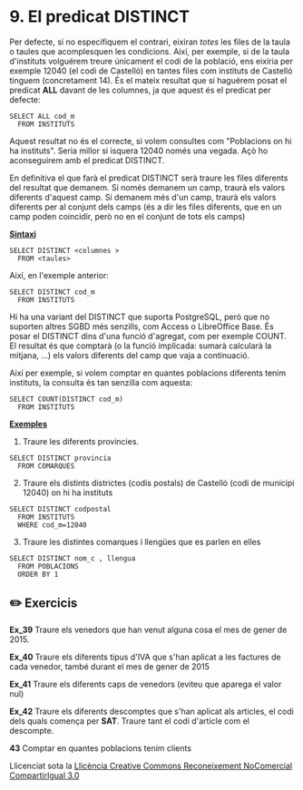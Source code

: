 # 9. El predicat DISTINCT

Per defecte, si no especifiquem el contrari, eixiran _totes_ les files de la
taula o taules que acomplesquen les condicions. Així, per exemple, si de la
taula d'instituts volguérem treure únicament el codi de la població, ens
eixiria per exemple 12040 (el codi de Castelló) en tantes files com instituts
de Castelló tinguem (concretament 14). És el mateix resultat que si haguérem
posat el predicat **ALL** davant de les columnes, ja que aquest és el predicat
per defecte:

    SELECT ALL cod_m  
      FROM INSTITUTS

Aquest resultat no és el correcte, si volem consultes com "Poblacions on hi ha
instituts". Seria millor si isquera 12040 només una vegada. Açò ho
aconseguirem amb el predicat DISTINCT.

En definitiva el que farà el predicat DISTINCT serà traure les files diferents
del resultat que demanem. Si només demanem un camp, traurà els valors
diferents d'aquest camp. Si demanem més d'un camp, traurà els valors diferents
per al conjunt dels camps (és a dir les files diferents, que en un camp poden
coincidir, però no en el conjunt de tots els camps)

**<u>Sintaxi</u>**

    SELECT DISTINCT <columnes >  
      FROM <taules>

Així, en l'exemple anterior:

    SELECT DISTINCT cod_m  
      FROM INSTITUTS

Hi ha una variant del DISTINCT que suporta PostgreSQL, però que no suporten
altres SGBD més senzills, com Access o LibreOffice Base. És posar el DISTINCT
dins d'una funció d'agregat, com per exemple COUNT. El resultat és que
comptarà (o la funció implicada: sumarà calcularà la mitjana, ...) els valors
diferents del camp que vaja a continuació.

Així per exemple, si volem comptar en quantes poblacions diferents tenim
instituts, la consulta és tan senzilla com aquesta:

    SELECT COUNT(DISTINCT cod_m)  
      FROM INSTITUTS

**<u>Exemples</u>**

  1) Traure les diferents provincies.

    SELECT DISTINCT provincia  
      FROM COMARQUES

  2) Traure els distints districtes (codis postals) de Castelló (codi de municipi 12040) on hi ha instituts

    SELECT DISTINCT codpostal  
      FROM INSTITUTS  
      WHERE cod_m=12040

  3) Traure les distintes comarques i llengües que es parlen en elles

    SELECT DISTINCT nom_c , llengua  
      FROM POBLACIONS  
      ORDER BY 1


## :pencil2: Exercicis

**Ex_39** Traure els venedors que han venut alguna cosa el mes de gener de
2015.

**Ex_40** Traure els diferents tipus d'IVA que s'han aplicat a les factures de
cada venedor, també durant el mes de gener de 2015

**Ex_41** Traure els diferents caps de venedors (eviteu que aparega el valor
nul)

**Ex_42** Traure els diferents descomptes que s'han aplicat als articles, el
codi dels quals comença per **SAT**. Traure tant el codi d'article com el
descompte.

**43** Comptar en quantes poblacions tenim clients

Llicenciat sota la  [Llicència Creative Commons Reconeixement NoComercial
CompartirIgual 3.0](http://creativecommons.org/licenses/by-nc-sa/3.0/)

